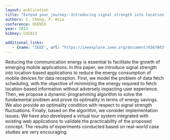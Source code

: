 ```yaml
---
layout: publication
title: "Extend your journey: Introducing signal strength into location-based applications"
authors: C. Cheng, P. Hsiu
conference: USENIX
year: 2013
bibkey: CH2013

additional_links:
   - {name: "IEEE", url: "https://ieeexplore.ieee.org/document/6567083"}
---
```

Reducing the communication energy is essential to facilitate the growth of emerging mobile applications. In this paper, we introduce signal strength into location-based applications to reduce the energy consumption of mobile devices for data reception. First, we model the problem of data fetch scheduling, with the objective of minimizing the energy required to fetch location-based information without adversely impacting user experience. Then, we propose a dynamic-programming algorithm to solve the fundamental problem and prove its optimality in terms of energy savings. We also provide an optimality condition with respect to signal strength fluctuations. Finally, based on the algorithm, we consider implementation issues. We have also developed a virtual tour system integrated with existing web applications to validate the practicability of the proposed concept. The results of experiments conducted based on real-world case studies are very encouraging.
